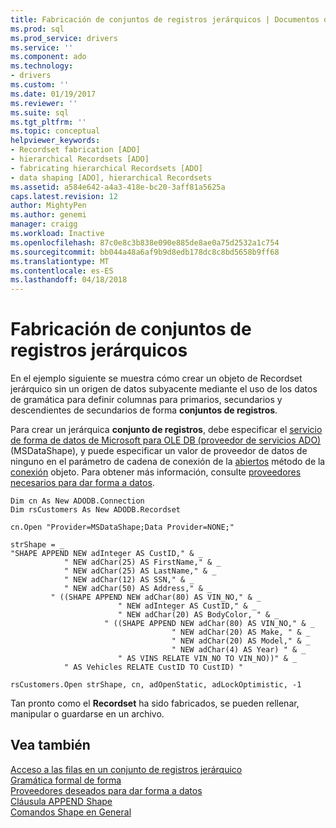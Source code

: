 ```yaml
---
title: Fabricación de conjuntos de registros jerárquicos | Documentos de Microsoft
ms.prod: sql
ms.prod_service: drivers
ms.service: ''
ms.component: ado
ms.technology:
- drivers
ms.custom: ''
ms.date: 01/19/2017
ms.reviewer: ''
ms.suite: sql
ms.tgt_pltfrm: ''
ms.topic: conceptual
helpviewer_keywords:
- Recordset fabrication [ADO]
- hierarchical Recordsets [ADO]
- fabricating hierarchical Recordsets [ADO]
- data shaping [ADO], hierarchical Recordsets
ms.assetid: a584e642-a4a3-418e-bc20-3aff81a5625a
caps.latest.revision: 12
author: MightyPen
ms.author: genemi
manager: craigg
ms.workload: Inactive
ms.openlocfilehash: 87c0e8c3b838e090e885de8ae0a75d2532a1c754
ms.sourcegitcommit: bb044a48a6af9b9d8edb178dc8c8bd5658b9ff68
ms.translationtype: MT
ms.contentlocale: es-ES
ms.lasthandoff: 04/18/2018
---
```

# <a name="fabricating-hierarchical-recordsets"></a>Fabricación de conjuntos de registros jerárquicos
En el ejemplo siguiente se muestra cómo crear un objeto de Recordset jerárquico sin un origen de datos subyacente mediante el uso de los datos de gramática para definir columnas para primarios, secundarios y descendientes de secundarios de forma **conjuntos de registros**.  
  
 Para crear un jerárquica **conjunto de registros**, debe especificar el [servicio de forma de datos de Microsoft para OLE DB (proveedor de servicios ADO)](../../../ado/guide/appendixes/microsoft-data-shaping-service-for-ole-db-ado-service-provider.md) (MSDataShape), y puede especificar un valor de proveedor de datos de ninguno en el parámetro de cadena de conexión de la [abiertos](../../../ado/reference/ado-api/open-method-ado-connection.md) método de la [conexión](../../../ado/reference/ado-api/connection-object-ado.md) objeto. Para obtener más información, consulte [proveedores necesarios para dar forma a datos](../../../ado/guide/data/required-providers-for-data-shaping.md).  
  
```  
Dim cn As New ADODB.Connection  
Dim rsCustomers As New ADODB.Recordset  
  
cn.Open "Provider=MSDataShape;Data Provider=NONE;"  
  
strShape = _  
"SHAPE APPEND NEW adInteger AS CustID," & _  
            " NEW adChar(25) AS FirstName," & _  
            " NEW adChar(25) AS LastName," & _  
            " NEW adChar(12) AS SSN," & _  
            " NEW adChar(50) AS Address," & _  
         " ((SHAPE APPEND NEW adChar(80) AS VIN_NO," & _  
                        " NEW adInteger AS CustID," & _  
                        " NEW adChar(20) AS BodyColor, " & _  
                     " ((SHAPE APPEND NEW adChar(80) AS VIN_NO," & _  
                                    " NEW adChar(20) AS Make, " & _  
                                    " NEW adChar(20) AS Model," & _  
                                    " NEW adChar(4) AS Year) " & _  
                        " AS VINS RELATE VIN_NO TO VIN_NO))" & _  
            " AS Vehicles RELATE CustID TO CustID) "  
  
rsCustomers.Open strShape, cn, adOpenStatic, adLockOptimistic, -1  
```  
  
 Tan pronto como el **Recordset** ha sido fabricados, se pueden rellenar, manipular o guardarse en un archivo.  
  
## <a name="see-also"></a>Vea también  
 [Acceso a las filas en un conjunto de registros jerárquico](../../../ado/guide/data/accessing-rows-in-a-hierarchical-recordset.md)   
 [Gramática formal de forma](../../../ado/guide/data/formal-shape-grammar.md)   
 [Proveedores deseados para dar forma a datos](../../../ado/guide/data/required-providers-for-data-shaping.md)   
 [Cláusula APPEND Shape](../../../ado/guide/data/shape-append-clause.md)   
 [Comandos Shape en General](../../../ado/guide/data/shape-commands-in-general.md)
